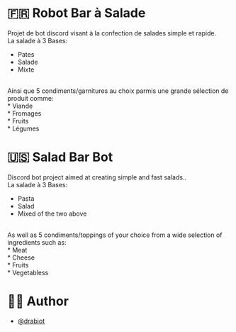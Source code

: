 # 🇫🇷 Robot Bar à Salade
Projet de bot discord visant à la confection de salades simple et rapide.<br />
La salade à 3 Bases:<br />
* Pates<br />
* Salade<br />
* Mixte<br />
<br />
Ainsi que 5 condiments/garnitures au choix parmis une grande sélection de produit comme:<br />
* Viande<br />
* Fromages<br />
* Fruits<br />
* Légumes<br />

# 🇺🇸 Salad Bar Bot
Discord bot project aimed at creating simple and fast salads..<br />
La salade à 3 Bases:<br />
* Pasta<br />
* Salad<br />
* Mixed of the two above<br />
<br />
As well as 5 condiments/toppings of your choice from a wide selection of ingredients such as:<br />
* Meat<br />
* Cheese<br />
* Fruits<br />
* Vegetabless<br />

# 👨‍💻 Author
- [@drabiot](https://github.com/drabiot)
